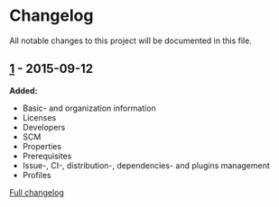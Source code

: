 # Changelog

All notable changes to this project will be documented in this file.

## [1] - 2015-09-12

**Added:**

- Basic- and organization information
- Licenses
- Developers
- SCM
- Properties
- Prerequisites
- Issue-, CI-, distribution-, dependencies- and plugins management
- Profiles

[Full changelog]

[1]: https://github.com/nbsoft/nbsoft-maven-parent/tree/1
[Full changelog]: https://github.com/nbsoft/nbsoft-maven-parent/compare/f3b66d53508c3a67dc7fe35d5d66eb262e4ece79...1
